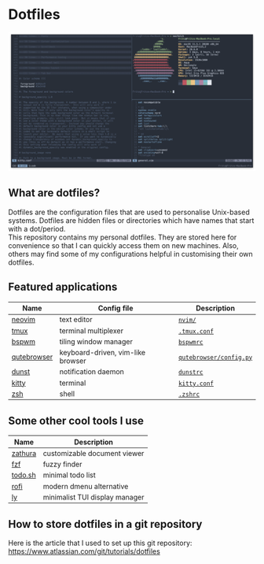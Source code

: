 # Dotfiles
<img src="https://raw.githubusercontent.com/fritzrehde/i/master/dotfiles/dotfiles-screenshot.png">

## What are dotfiles?
Dotfiles are the configuration files that are used to personalise Unix-based systems. Dotfiles are hidden files or directories which have names that start with a dot/period.\
This repository contains my personal dotfiles. They are stored here for convenience so that I can quickly access them on new machines. Also, others may find some of my configurations helpful in customising their own dotfiles.

## Featured applications
| Name | Config file | Description |
| ---- | ----------- | ----------- |
| [neovim](https://github.com/neovim/neovim) | text editor | [`nvim/`](../.config/nvim) |
| [tmux](https://github.com/tmux/tmux) | terminal multiplexer | [`.tmux.conf`](../.tmux.conf) |
| [bspwm](https://github.com/baskerville/bspwm) | tiling window manager | [`bspwmrc`](../.config/bspwm/bspwmrc) |
| [qutebrowser](https://github.com/qutebrowser/qutebrowser) | keyboard-driven, vim-like browser | [`qutebrowser/config.py`](../.config/qutebrowser/config.py) |
| [dunst](https://github.com/dunst-project/dunst) | notification daemon | [`dunstrc`](../.config/dunst/dunstrc) |
| [kitty](https://github.com/kovidgoyal/kitty) | terminal | [`kitty.conf`](../.config/kitty/kitty.conf) |
| [zsh](https://www.zsh.org/) | shell | [`.zshrc`](../.zshrc) |

## Some other cool tools I use
| Name | Description |
| ---- | ----------- |
| [zathura](https://github.com/pwmt/zathura) | customizable document viewer |
| [fzf](https://github.com/junegunn/fzf) | fuzzy finder |
| [todo.sh](https://github.com/todotxt/todo.txt-cli) | minimal todo list |
| [rofi](https://github.com/davatorium/rofi) | modern dmenu alternative |
| [ly](https://github.com/fairyglade/ly) | minimalist TUI display manager |

## How to store dotfiles in a git repository
Here is the article that I used to set up this git repository: https://www.atlassian.com/git/tutorials/dotfiles

